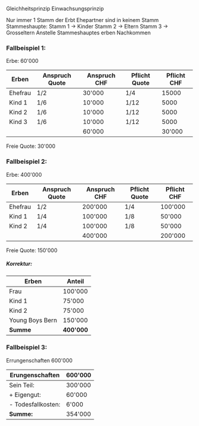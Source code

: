 Gleichheitsprinzip
Einwachsungsprinzip


Nur immer 1 Stamm der Erbt
Ehepartner sind in keinem Stamm
Stammeshaupte:
Stamm 1 -> Kinder
Stamm 2 -> Eltern
Stamm 3 -> Grosseltern
Anstelle Stammeshauptes erben Nachkommen


### Fallbeispiel 1:

Erbe: 60'000

| Erben   | Anspruch Quote | Anspruch CHF | Pflicht Quote | Pflicht CHF |
| ------- | -------------- | ------------ | ------------- | ----------- |
| Ehefrau | 1/2            | 30'000       | 1/4           | 15000       |
| Kind 1  | 1/6            | 10'000       | 1/12          | 5000        |
| Kind 2  | 1/6            | 10'000       | 1/12          | 5000        |
| Kind 3  | 1/6            | 10'000       | 1/12          | 5000        |
|         |                | 60'000       |               | 30'000      |
Freie Quote: 30'000


### Fallbeispiel 2:

Erbe: 400'000

| Erben   | Anspruch Quote | Anspruch CHF | Pflicht Quote | Pflicht CHF |
| ------- | -------------- | ------------ | ------------- | ----------- |
| Ehefrau | 1/2            | 200'000      | 1/4           | 100'000     |
| Kind 1  | 1/4            | 100'000      | 1/8           | 50'000      |
| Kind 2  | 1/4            | 100'000      | 1/8           | 50'000      |
|         |                | 400'000      |               | 200'000     |
Freie Quote: 150'000
##### Korrektur:

| Erben           | Anteil      |
| --------------- | ----------- |
| Frau            | 100'000     |
| Kind 1          | 75'000      |
| Kind 2          | 75'000      |
| Young Boys Bern | 150'000     |
| **Summe**       | **400'000** |

### Fallbeispiel 3:

Errungenschaften 600'000

| Erungenschaften     | 600'000 |
| ------------------- | ------- |
| Sein Teil:          | 300'000 |
| + Eigengut:         | 60'000  |
| \- Todesfallkosten: | 6'000   |
| **Summe:**          | 354'000 |

